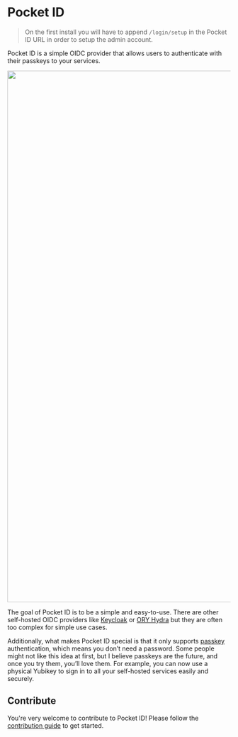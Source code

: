 # Pocket ID

> On the first install you will have to append `/login/setup` in the Pocket ID URL in order to setup the admin account.

Pocket ID is a simple OIDC provider that allows users to authenticate with their passkeys to your services.

<img src="https://github.com/user-attachments/assets/96ac549d-b897-404a-8811-f42b16ea58e2" width="1200"/>

The goal of Pocket ID is to be a simple and easy-to-use. There are other self-hosted OIDC providers like [Keycloak](https://www.keycloak.org/) or [ORY Hydra](https://www.ory.sh/hydra/) but they are often too complex for simple use cases.

Additionally, what makes Pocket ID special is that it only supports [passkey](https://www.passkeys.io/) authentication, which means you don’t need a password. Some people might not like this idea at first, but I believe passkeys are the future, and once you try them, you’ll love them. For example, you can now use a physical Yubikey to sign in to all your self-hosted services easily and securely.

## Contribute

You're very welcome to contribute to Pocket ID! Please follow the [contribution guide](https://github.com/pocket-id/pocket-id/blob/main/CONTRIBUTING.md) to get started.
